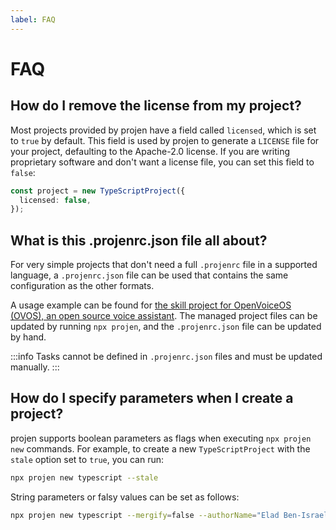 ```yaml
---
label: FAQ
---
```


# FAQ

## How do I remove the license from my project?

Most projects provided by projen have a field called `licensed`, which is set to
`true` by default. This field is used by projen to generate a `LICENSE` file
for your project, defaulting to the Apache-2.0 license. If you are writing
proprietary software and don't want a license file, you can set this field to
`false`:

```ts
const project = new TypeScriptProject({
  licensed: false,
});
```

## What is this .projenrc.json file all about?

For very simple projects that don't need a full `.projenrc` file in a supported language,
a `.projenrc.json` file can be used that contains the same configuration as the other formats.

A usage example can be found for [the skill project for OpenVoiceOS (OVOS), an open source voice assistant](https://github.com/mikejgray/ovos-skill-projen#create-a-new-skill-template). The managed project files can
be updated by running `npx projen`, and the `.projenrc.json` file can be
updated by hand.

:::info
Tasks cannot be defined in `.projenrc.json` files and must be
updated manually.
:::

## How do I specify parameters when I create a project?

projen supports boolean parameters as flags when executing `npx projen new`
commands. For example, to create a new `TypeScriptProject` with the `stale`
option set to `true`, you can run:

```sh
npx projen new typescript --stale
```

String parameters or falsy values can be set as follows:

```sh
npx projen new typescript --mergify=false --authorName="Elad Ben-Israel"
```
